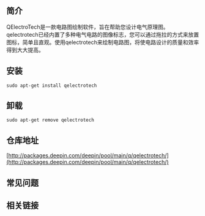 ## 简介

QElectroTech是一款电路图绘制软件，旨在帮助您设计电气原理图。qelectrotech已经内置了多种电气电路的图像标志，您可以通过拖拉的方式来放置图标，简单且直观。使用qelectrotech来绘制电路图，将使电路设计的质量和效率得到大大提高。

## 安装

`sudo apt-get install qelectrotech`

## 卸载

`sudo apt-get remove qelectrotech`

## 仓库地址

[http://packages.deepin.com/deepin/pool/main/q/qelectrotech/](http://packages.deepin.com/deepin/pool/main/q/qelectrotech/)


## 常见问题


## 相关链接